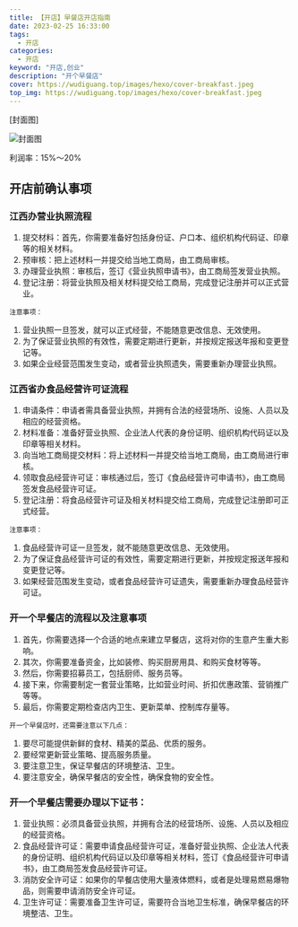 ```yaml
---
title: 【开店】早餐店开店指南
date: 2023-02-25 16:33:00
tags: 
  - 开店
categories: 
  - 开店
keyword: "开店,创业"
description: "开个早餐店"
cover: https://wudiguang.top/images/hexo/cover-breakfast.jpeg
top_img: https://wudiguang.top/images/hexo/cover-breakfast.jpeg
---
```


[封面图]

![封面图](https://wudiguang.top/images/hexo/cover-breakfast.jpeg)

利润率：15%～20%

## 开店前确认事项

### 江西办营业执照流程

1. 提交材料：首先，你需要准备好包括身份证、户口本、组织机构代码证、印章等的相关材料。
2. 预审核：把上述材料一并提交给当地工商局，由工商局审核。
3. 办理营业执照：审核后，签订《营业执照申请书》，由工商局签发营业执照。
4. 登记注册：将营业执照及相关材料提交给工商局，完成登记注册并可以正式营业。

`注意事项：`
1. 营业执照一旦签发，就可以正式经营，不能随意更改信息、无效使用。
2. 为了保证营业执照的有效性，需要定期进行更新，并按规定报送年报和变更登记等。
3. 如果企业经营范围发生变动，或者营业执照遗失，需要重新办理营业执照。

### 江西省办食品经营许可证流程
1. 申请条件：申请者需具备营业执照，并拥有合法的经营场所、设施、人员以及相应的经营资格。
2. 材料准备：准备好营业执照、企业法人代表的身份证明、组织机构代码证以及印章等相关材料。
3. 向当地工商局提交材料：将上述材料一并提交给当地工商局，由工商局进行审核。
4. 领取食品经营许可证：审核通过后，签订《食品经营许可申请书》，由工商局签发食品经营许可证。
5. 登记注册：将食品经营许可证及相关材料提交给工商局，完成登记注册即可正式经营。

`注意事项：`
1. 食品经营许可证一旦签发，就不能随意更改信息、无效使用。
2. 为了保证食品经营许可证的有效性，需要定期进行更新，并按规定报送年报和变更登记等。
3. 如果经营范围发生变动，或者食品经营许可证遗失，需要重新办理食品经营许可证。

### 开一个早餐店的流程以及注意事项
1. 首先，你需要选择一个合适的地点来建立早餐店，这将对你的生意产生重大影响。
2. 其次，你需要准备资金，比如装修、购买厨房用具、和购买食材等等。
3. 然后，你需要招募员工，包括厨师、服务员等。
4. 接下来，你需要制定一套营业策略，比如营业时间、折扣优惠政策、营销推广等等。
5. 最后，你需要定期检查店内卫生、更新菜单、控制库存量等。

`开一个早餐店时，还需要注意以下几点：`
1. 要尽可能提供新鲜的食材、精美的菜品、优质的服务。
2. 要经常更新营业策略、提高服务质量。
3. 要注意卫生，保证早餐店的环境整洁、卫生。
4. 要注意安全，确保早餐店的安全性，确保食物的安全性。

### 开一个早餐店需要办理以下证书：
1. 营业执照：必须具备营业执照，并拥有合法的经营场所、设施、人员以及相应的经营资格。
2. 食品经营许可证：需要申请食品经营许可证，准备好营业执照、企业法人代表的身份证明、组织机构代码证以及印章等相关材料，签订《食品经营许可申请书》，由工商局签发食品经营许可证。
3. 消防安全许可证：如果你的早餐店使用大量液体燃料，或者是处理易燃易爆物品，则需要申请消防安全许可证。
4. 卫生许可证：需要准备卫生许可证，需要符合当地卫生标准，确保早餐店的环境整洁、卫生。

